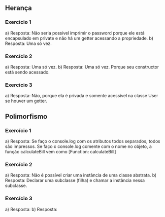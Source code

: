 ## Herança

### Exercício 1

a) Resposta: Não seria possível imprimir o password porque ele está encapsulado em private e não há um getter acessando a propriedade.
b) Resposta: Uma só vez.

### Exercício 2

a) Resposta: Uma só vez.
b) Resposta: Uma só vez. Porque seu constructor está sendo acessado.

### Exercício 3
a) Resposta: Não, porque ela é privada e somente acessível na classe User se houver um getter.

## Polimorfismo

### Exercício 1

a) Resposta: Se faço o console.log com os atributos todos separados, todos são impressos. Se faço o console.log comente com o nome no objeto, a função calculateBill vem como [Function: calculateBill]

### Exercício 2

a) Resposta: Não é possível criar uma instância de uma classe abstrata.
b) Resposta: Declarar uma subclasse (filha) e chamar a instância nessa subclasse.

### Exercício 3
a) Resposta: 
b) Resposta: